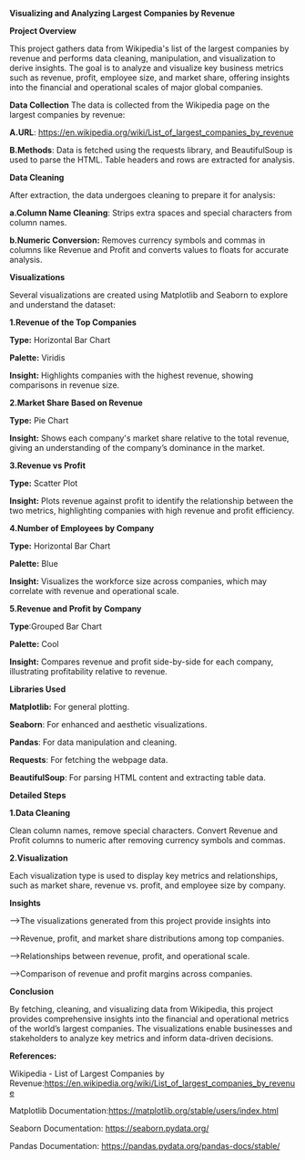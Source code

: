  **Visualizing and Analyzing Largest Companies by Revenue**


 
**Project Overview**

This project gathers data from Wikipedia's list of the largest companies by revenue and performs data cleaning, manipulation, and visualization to derive insights. The goal is to analyze and visualize key business metrics such as revenue, profit, employee size, and market share, offering insights into the financial and operational scales of major global companies.

**Data Collection**
The data is collected from the Wikipedia page on the largest companies by revenue:

**A.URL**: https://en.wikipedia.org/wiki/List_of_largest_companies_by_revenue

**B.Methods**: Data is fetched using the requests library, and BeautifulSoup is used to parse the HTML. Table headers and rows are extracted for analysis.


**Data Cleaning**

After extraction, the data undergoes cleaning to prepare it for analysis:

**a.Column Name Cleaning**: Strips extra spaces and special characters from column names.

**b.Numeric Conversion:** Removes currency symbols and commas in columns like Revenue and Profit and converts values to floats for accurate analysis.


**Visualizations**

Several visualizations are created using Matplotlib and Seaborn to explore and understand the dataset:

**1.Revenue of the Top Companies**

**Type:** Horizontal Bar Chart

**Palette:** Viridis

**Insight:** Highlights companies with the highest revenue, showing comparisons in revenue size.


**2.Market Share Based on Revenue**
 
**Type:** Pie Chart

**Insight:** Shows each company's market share relative to the total revenue, giving an understanding of the company’s dominance in the market.

**3.Revenue vs Profit**

**Type:** Scatter Plot

**Insight:** Plots revenue against profit to identify the relationship between the two metrics, highlighting companies with high revenue and profit efficiency.

**4.Number of Employees by Company**

**Type:** Horizontal Bar Chart

**Palette:** Blue

**Insight:** Visualizes the workforce size across companies, which may correlate with revenue and operational scale.

**5.Revenue and Profit by Company**

**Type**:Grouped Bar Chart

**Palette:** Cool

**Insight:** Compares revenue and profit side-by-side for each company, illustrating profitability relative to revenue.


**Libraries Used**

**Matplotlib:** For general plotting.

**Seaborn**: For enhanced and aesthetic visualizations.

**Pandas**: For data manipulation and cleaning.

**Requests**: For fetching the webpage data.

**BeautifulSoup**: For parsing HTML content and extracting table data.


**Detailed Steps**

**1.Data Cleaning**

Clean column names, remove special characters.
Convert Revenue and Profit columns to numeric after removing currency symbols and commas.

**2.Visualization**

Each visualization type is used to display key metrics and relationships, such as market share, revenue vs. profit, and employee size by company.

**Insights**

-->The visualizations generated from this project provide insights into

-->Revenue, profit, and market share distributions among top companies.

-->Relationships between revenue, profit, and operational scale.

-->Comparison of revenue and profit margins across companies.


**Conclusion**


By fetching, cleaning, and visualizing data from Wikipedia, this project provides comprehensive insights into the financial and operational metrics of the world’s largest companies. The visualizations enable businesses and stakeholders to analyze key metrics and inform data-driven decisions.


**References:**

Wikipedia - List of Largest Companies by Revenue:https://en.wikipedia.org/wiki/List_of_largest_companies_by_revenue


Matplotlib Documentation:https://matplotlib.org/stable/users/index.html

Seaborn Documentation: https://seaborn.pydata.org/

Pandas Documentation: https://pandas.pydata.org/pandas-docs/stable/


